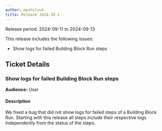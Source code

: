 ```yaml
---
author: meshcloud
title: Release 2024.39.1
---
```


Release period: 2024-09-11 to 2024-09-13

This release includes the following issues:
* Show logs for failed Building Block Run steps
<!--truncate-->

## Ticket Details
### Show logs for failed Building Block Run steps
**Audience:** User<br>

#### Description
We fixed a bug that did not show logs for failed
steps of a Building Block Run. Starting with this release
all steps include their respective logs independently from the
status of the steps.

